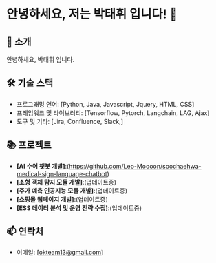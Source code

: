 # 안녕하세요, 저는 박태휘 입니다! 👋

## 🌱 소개
안녕하세요, 박태휘 입니다. 

## 🛠 기술 스택
- 프로그래밍 언어: [Python, Java, Javascript, Jquery, HTML, CSS]
- 프레임워크 및 라이브러리: [Tensorflow, Pytorch, Langchain, LAG, Ajax]
- 도구 및 기타: [Jira, Confluence, Slack,]

## 📚 프로젝트
- **[AI 수어 챗봇 개발]**:(https://github.com/Leo-Moooon/soochaehwa-medical-sign-language-chatbot)
- **[소형 객체 탐지 모듈 개발]**:(업데이트중)
- **[주가 예측 인공지능 모듈 개발]**:(업데이트중)
- **[쇼핑몰 웹페이지 개발]**:(업데이트중)
- **[ESS 데이터 분석 및 운영 전략 수집]**:(업데이트중)

## 📫 연락처
- 이메일: [okteam13@gmail.com]
